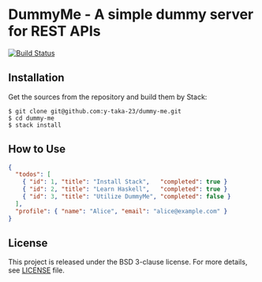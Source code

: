DummyMe - A simple dummy server for REST APIs
=============================================

[![Build Status](https://travis-ci.org/y-taka-23/dummy-me.svg?branch=master)](https://travis-ci.org/y-taka-23/dummy-me)

Installation
------------

Get the sources from the repository and build them by Stack:

```
$ git clone git@github.com:y-taka-23/dummy-me.git
$ cd dummy-me
$ stack install
```

How to Use
----------

```json
{
  "todos": [
    { "id": 1, "title": "Install Stack",   "completed": true }
    { "id": 2, "title": "Learn Haskell",   "completed": true }
    { "id": 3, "title": "Utilize DummyMe", "completed": false }
  ],
  "profile": { "name": "Alice", "email": "alice@example.com" }
}
```

License
-------

This project is released under the BSD 3-clause license. For more details, see [LICENSE](./LICENSE) file.
